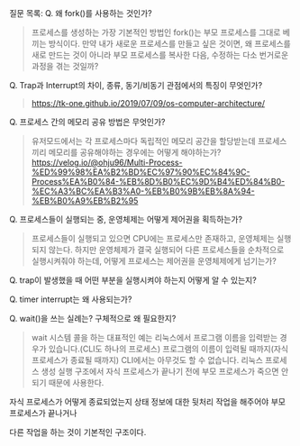 질문 목록:
Q. 왜 fork()를 사용하는 것인가?
> 프로세스를 생성하는 가장 기본적인 방법인 fork()는 부모 프로세스를 그대로 베끼는 방식이다. 만약 내가 새로운 프로세스를 만들고 싶은 것이면, 왜 프로세스를 새로 만드는 것이 아니라 부모 프로세스를 복사한 다음, 수정하는 다소 번거로운 과정을 겪는 것일까?

Q. Trap과 Interrupt의 차이, 종류, 동기/비동기 관점에서의 특징이 무엇인가?
> https://tk-one.github.io/2019/07/09/os-computer-architecture/

Q. 프로세스 간의 메모리 공유 방법은 무엇인가?
> 유저모드에서는 각 프로세스마다 독립적인 메모리 공간을 할당받는데 프로세스끼리 메모리를 공유해야하는 경우에는 어떻게 해야하는가?
> https://velog.io/@ohju96/Multi-Process-%ED%99%98%EA%B2%BD%EC%97%90%EC%84%9C-Process%EA%B0%84-%EB%8D%B0%EC%9D%B4%ED%84%B0-%EC%A3%BC%EA%B3%A0-%EB%B0%9B%EB%8A%94-%EB%B0%A9%EB%B2%95

Q. 프로세스들이 실행되는 중, 운영체제는 어떻게 제어권을 획득하는가?
> 프로세스들이 실행되고 있으면 CPU에는 프로세스만 존재하고, 운영체제는 실행되지 않는다. 하지만 운영체제가 결국 실행되어 다른 프로세스들을 순차적으로 실행시켜줘야 하는데, 어떻게 프로세스는 제어권을 운영체제에게 넘기는가?

Q. trap이 발생했을 때 어떤 부분을 실행시켜야 하는지 어떻게 알 수 있는지?

Q. timer interrupt는 왜 사용되는가?

Q. wait()을 쓰는 실례는? 구체적으로 왜 필요한지?
> wait 시스템 콜을 하는 대표적인 예는 리눅스에서 프로그램 이름을 입력받는 경우가 있습니다.(CLI도 하나의 프로세스) 프로그램의 이름이 입력될 때까지(자식 프로세스가 종료될 때까지) CLI에서는 아무것도 할 수 없습니다.
> 리눅스 프로세스 생성 실행 구조에서 자식 프로세스가 끝나기 전에 부모 프로세스가 죽으면 안되기 때문에 사용한다.

자식 프로세스가 어떻게 종료되었는지 상태 정보에 대한 뒷처리 작업을 해주어야 부모 프로세스가 끝나거나

다른 작업을 하는 것이 기본적인 구조이다.
